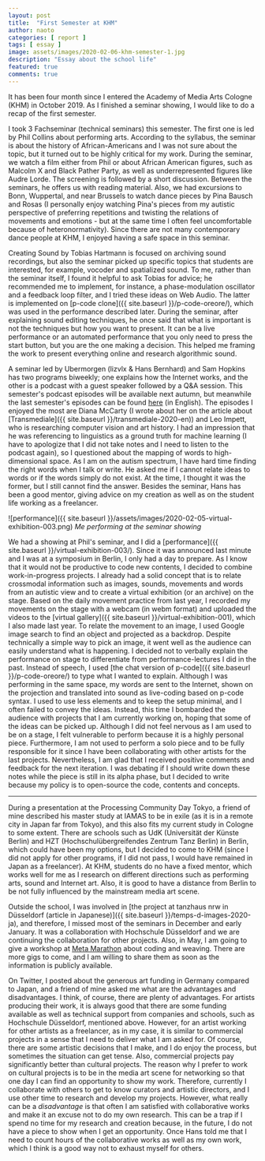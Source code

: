 ```yaml
---
layout: post
title:  "First Semester at KHM"
author: naoto
categories: [ report ]
tags: [ essay ]
image: assets/images/2020-02-06-khm-semester-1.jpg
description: "Essay about the school life"
featured: true
comments: true
---
```


It has been four month since I entered the Academy of Media Arts Cologne (KHM) in October 2019. As I finished a seminar showing, I would like to do a recap of the first semester.

I took 3 Fachseminar (technical seminars) this semester. The first one is led by Phil Collins about performing arts. According to the syllabus, the seminar is about the history of African-Americans and I was not sure about the topic, but it turned out to be highly critical for my work. During the seminar, we watch a film either from Phil or about African American figures, such as Malcolm X and Black Pather Party, as well as underrepresented figures like Audre Lorde. The screening is followed by a short discussion. Between the seminars, he offers us with reading material. Also, we had excursions to Bonn, Wuppertal, and near Brussels to watch dance pieces by Pina Bausch and Rosas (I personally enjoy watching Pina's pieces from my autistic perspective of preferring repetitions and twisting the relations of movements and emotions - but at the same time I often feel uncomfortable because of heteronormativity). Since there are not many contemporary dance people at KHM, I enjoyed having a safe space in this seminar.

Creating Sound by Tobias Hartmann is focused on archiving sound recordings, but also the seminar picked up specific topics that students are interested, for example, vocoder and spatialized sound. To me, rather than the seminar itself, I found it helpful to ask Tobias for advice; he recommended me to implement, for instance, a phase-modulation oscillator and a feedback loop filter, and I tried these ideas on Web Audio. The latter is implemented on [p-code clone]({{ site.baseurl }}/p-code-oreore/), which was used in the performance described later. During the seminar, after explaining sound editing techniques, he once said that what is important is not the techniques but how you want to present. It can be a live performance or an automated performance that you only need to press the start button, but you are the one making a decision. This helped me framing the work to present everything online and research algorithmic sound.

A seminar led by Ubermorgen (lizvlx & Hans Bernhard) and Sam Hopkins has two programs biweekly; one explains how the Internet works, and the other is a podcast with a guest speaker followed by a Q&A session. This semester's podcast episodes will be available next autumn, but meanwhile the last semester's episodes can be found [here](https://www.khm.de/octopus/) (in English). The episodes I enjoyed the most are Diana McCarty (I wrote about her on the article about [Transmediale]({{ site.baseurl }}/transmediale-2020-en)) and Leo Impett, who is researching computer vision and art history. I had an impression that he was referencing to linguistics as a ground truth for machine learning (I have to apologize that I did not take notes and I need to listen to the podcast again), so I questioned about the mapping of words to high-dimensional space. As I am on the autism spectrum, I have hard time finding the right words when I talk or write. He asked me if I cannot relate ideas to words or if the words simply do not exist. At the time, I thought it was the former, but I still cannot find the answer. Besides the seminar, Hans has been a good mentor, giving advice on my creation as well as on the student life working as a freelancer.

![performance]({{ site.baseurl }}/assets/images/2020-02-05-virtual-exhibition-003.png)
*Me performing at the seminar showing*

We had a showing at Phil's seminar, and I did a [performance]({{ site.baseurl }}/virtual-exhibition-003/). Since it was announced last minute and I was at a symposium in Berlin, I only had a day to prepare. As I know that it would not be productive to code new contents, I decided to combine work-in-progress projects. I already had a solid concept that is to relate crossmodal information such as images, sounds, movements and words from an autistic view and to create a virtual exhibition (or an archive) on the stage. Based on the daily movement practice from last year, I recorded my movements on the stage with a webcam (in webm format) and uploaded the videos to the [virtual gallery]({{ site.baseurl }}/virtual-exhibition-001), which I also made last year. To relate the movement to an image, I used Google image search to find an object and projected as a backdrop. Despite technically a simple way to pick an image, it went well as the audience can easily understand what is happening. I decided not to verbally explain the performance on stage to differentiate from performance-lectures I did in the past. Instead of speech, I used [the chat version of p-code]({{ site.baseurl }}/p-code-oreore/) to type what I wanted to explain. Although I was performing in the same space, my words are sent to the Internet, shown on the projection and translated into sound as live-coding based on p-code syntax. I used to use less elements and to keep the setup minimal, and I often failed to convey the ideas. Instead, this time I bombarded the audience with projects that I am currently working on, hoping that some of the ideas can be picked up. Although I did not feel nervous as I am used to be on a stage, I felt vulnerable to perform because it is a highly personal piece. Furthermore, I am not used to perform a solo piece and to be fully responsible for it since I have been collaborating with other artists for the last projects. Nevertheless, I am glad that I received positive comments and feedback for the next iteration. I was debating if I should write down these notes while the piece is still in its alpha phase, but I decided to write because my policy is to open-source the code, contents and concepts.

--------

During a presentation at the Processing Community Day Tokyo, a friend of mine described his master study at IAMAS to be in exile (as it is in a remote city in Japan far from Tokyo), and this also fits my current study in Cologne to some extent. There are schools such as UdK (Universität der Künste Berlin) and HZT (Hochschulübergreifendes Zentrum Tanz Berlin) in Berlin, which could have been my options, but I decided to come to KHM (since I did not apply for other programs, if I did not pass, I would have remained in Japan as a freelancer). At KHM, students do no have a fixed mentor, which works well for me as I research on different directions such as performing arts, sound and Internet art. Also, it is good to have a distance from Berlin to be not fully influenced by the mainstream media art scene.

Outside the school, I was involved in [the project at tanzhaus nrw in Düsseldorf (article in Japanese)]({{ site.baseurl }}/temps-d-images-2020-ja), and therefore, I missed most of the seminars in December and early January. It was a collaboration with Hochschule Düsseldorf and we are continuing the collaboration for other projects. Also, in May, I am going to give a workshop at [Meta Marathon](https://metamarathon.net/) about coding and weaving. There are more gigs to come, and I am willing to share them as soon as the information is publicly available.

On Twitter, I posted about the generous art funding in Germany compared to Japan, and a friend of mine asked me what are the advantages and disadvantages. I think, of course, there are plenty of advantages. For artists producing their work, it is always good that there are some funding available as well as technical support from companies and schools, such as Hochschule Düsseldorf, mentioned above. However, for an artist working for other artists as a freelancer, as in my case, it is similar to commercial projects in a sense that I need to deliver what I am asked for. Of course, there are some artistic decisions that I make, and I do enjoy the process, but sometimes the situation can get tense. Also, commercial projects pay significantly better than cultural projects. The reason why I prefer to work on cultural projects is to be in the media art scene for networking so that one day I can find an opportunity to show my work. Therefore, currently I collaborate with others to get to know curators and artistic directors, and I use other time to research and develop my projects. However, what really can be a *disadvantage* is that often I am satisfied with collaborative works and make it an excuse not to do my own research. This can be a trap if I spend no time for my research and creation because, in the future, I do not have a piece to show when I get an opportunity. Once Hans told me that I need to count hours of the collaborative works as well as my own work, which I think is a good way not to exhaust myself for others.
